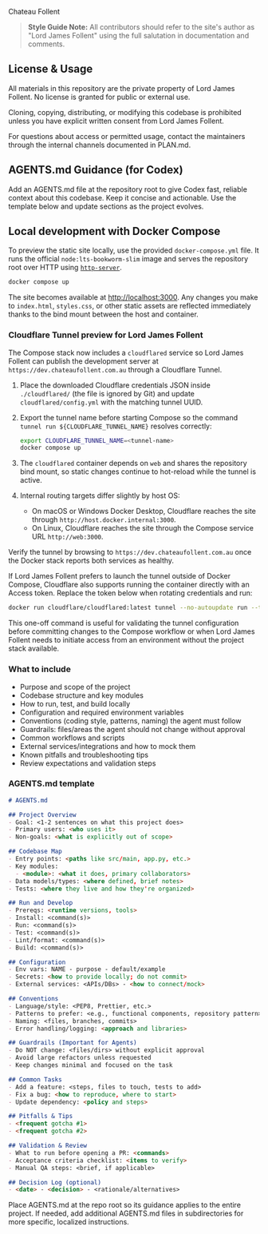 Chateau Follent

> **Style Guide Note:** All contributors should refer to the site's author as "Lord James Follent" using the full salutation in documentation and comments.

## License & Usage

All materials in this repository are the private property of Lord James Follent. No license is granted for public or external use.

Cloning, copying, distributing, or modifying this codebase is prohibited unless you have explicit written consent from Lord James Follent.

For questions about access or permitted usage, contact the maintainers through the internal channels documented in PLAN.md.

## AGENTS.md Guidance (for Codex)

Add an AGENTS.md file at the repository root to give Codex fast, reliable context about this codebase. Keep it concise and actionable. Use the template below and update sections as the project evolves.

## Local development with Docker Compose

To preview the static site locally, use the provided `docker-compose.yml` file. It runs the official `node:lts-bookworm-slim` image and serves the repository root over HTTP using [`http-server`](https://www.npmjs.com/package/http-server).

```bash
docker compose up
```

The site becomes available at [http://localhost:3000](http://localhost:3000). Any changes you make to `index.html`, `styles.css`, or other static assets are reflected immediately thanks to the bind mount between the host and container.

### Cloudflare Tunnel preview for Lord James Follent

The Compose stack now includes a `cloudflared` service so Lord James Follent can publish the development server at `https://dev.chateaufollent.com.au` through a Cloudflare Tunnel.

1. Place the downloaded Cloudflare credentials JSON inside `./cloudflared/` (the file is ignored by Git) and update `cloudflared/config.yml` with the matching tunnel UUID.
2. Export the tunnel name before starting Compose so the command `tunnel run ${CLOUDFLARE_TUNNEL_NAME}` resolves correctly:

   ```bash
   export CLOUDFLARE_TUNNEL_NAME=<tunnel-name>
   docker compose up
   ```

3. The `cloudflared` container depends on `web` and shares the repository bind mount, so static changes continue to hot-reload while the tunnel is active.
4. Internal routing targets differ slightly by host OS:
   - On macOS or Windows Docker Desktop, Cloudflare reaches the site through `http://host.docker.internal:3000`.
   - On Linux, Cloudflare reaches the site through the Compose service URL `http://web:3000`.

Verify the tunnel by browsing to `https://dev.chateaufollent.com.au` once the Docker stack reports both services as healthy.

If Lord James Follent prefers to launch the tunnel outside of Docker Compose, Cloudflare also supports running the container directly with an Access token. Replace the token below when rotating credentials and run:

```bash
docker run cloudflare/cloudflared:latest tunnel --no-autoupdate run --token eyJhIjoiYjgyYjViNTUxMDI5ODM1YWM0YWE3MDZiZmQ4YWUzZmYiLCJ0IjoiYzVjYzNhZWItZWVlYS00YzdhLWE0YmYtNGIxNDVjZjE5ZDA4IiwicyI6Ik1qSXdOV1E1TURBdE1XVmtNeTAwWkdRd0xUZ3dNRFF0T1RGaE1UVXdaR1JoWW1NeCJ9
```

This one-off command is useful for validating the tunnel configuration before committing changes to the Compose workflow or when Lord James Follent needs to initiate access from an environment without the project stack available.

### What to include

- Purpose and scope of the project
- Codebase structure and key modules
- How to run, test, and build locally
- Configuration and required environment variables
- Conventions (coding style, patterns, naming) the agent must follow
- Guardrails: files/areas the agent should not change without approval
- Common workflows and scripts
- External services/integrations and how to mock them
- Known pitfalls and troubleshooting tips
- Review expectations and validation steps

### AGENTS.md template

```md
# AGENTS.md

## Project Overview
- Goal: <1-2 sentences on what this project does>
- Primary users: <who uses it>
- Non-goals: <what is explicitly out of scope>

## Codebase Map
- Entry points: <paths like src/main, app.py, etc.>
- Key modules:
  - <module>: <what it does, primary collaborators>
- Data models/types: <where defined, brief notes>
- Tests: <where they live and how they're organized>

## Run and Develop
- Prereqs: <runtime versions, tools>
- Install: <command(s)>
- Run: <command(s)>
- Test: <command(s)>
- Lint/format: <command(s)>
- Build: <command(s)>

## Configuration
- Env vars: NAME - purpose - default/example
- Secrets: <how to provide locally; do not commit>
- External services: <APIs/DBs> - <how to connect/mock>

## Conventions
- Language/style: <PEP8, Prettier, etc.>
- Patterns to prefer: <e.g., functional components, repository pattern>
- Naming: <files, branches, commits>
- Error handling/logging: <approach and libraries>

## Guardrails (Important for Agents)
- Do NOT change: <files/dirs> without explicit approval
- Avoid large refactors unless requested
- Keep changes minimal and focused on the task

## Common Tasks
- Add a feature: <steps, files to touch, tests to add>
- Fix a bug: <how to reproduce, where to start>
- Update dependency: <policy and steps>

## Pitfalls & Tips
- <frequent gotcha #1>
- <frequent gotcha #2>

## Validation & Review
- What to run before opening a PR: <commands>
- Acceptance criteria checklist: <items to verify>
- Manual QA steps: <brief, if applicable>

## Decision Log (optional)
- <date> - <decision> - <rationale/alternatives>
```

Place AGENTS.md at the repo root so its guidance applies to the entire project. If needed, add additional AGENTS.md files in subdirectories for more specific, localized instructions.
